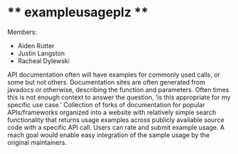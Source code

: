 # ** exampleusageplz **

Members:
* Aiden Rutter
* Justin Langston
* Racheal Dylewski

API documentation often will have examples for commonly used calls, or some but not others. Documentation sites are often generated from javadocs or otherwise, describing the function and parameters. Often times this is not enough context to answer the question, ‘is this appropriate for my specific use case.’ Collection of forks of documentation for popular APIs/frameworks organized into a website with relatively simple search functionality that returns usage examples across publicly available source code with a specific API call. Users can rate and submit example usage. A reach goal would enable easy integration of the sample usage by the original maintainers.

